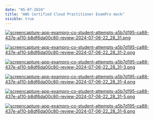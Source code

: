 ```yaml
---
date: "05-07-2024"
title: "AWS Certified Cloud Practitioner ExamPro mock"
visible: true
---
```

<a href="/blog/imagesscreencapture-app-exampro-co-student-attempts-a5b7d195-ca88-437e-a110-b8df6da00c80-review-2024-07-06-22_28_31.png" target="_blank"><img src="/blog/imagesscreencapture-app-exampro-co-student-attempts-a5b7d195-ca88-437e-a110-b8df6da00c80-review-2024-07-06-22_28_31.png" alt="screencapture-app-exampro-co-student-attempts-a5b7d195-ca88-437e-a110-b8df6da00c80-review-2024-07-06-22_28_31.png" /></a>

<a href="/blog/imagesscreencapture-app-exampro-co-student-attempts-a5b7d195-ca88-437e-a110-b8df6da00c80-review-2024-07-06-22_28_31-2.png" target="_blank"><img src="/blog/imagesscreencapture-app-exampro-co-student-attempts-a5b7d195-ca88-437e-a110-b8df6da00c80-review-2024-07-06-22_28_31-2.png" alt="screencapture-app-exampro-co-student-attempts-a5b7d195-ca88-437e-a110-b8df6da00c80-review-2024-07-06-22_28_31-2.png" /></a>

<a href="/blog/imagesscreencapture-app-exampro-co-student-attempts-a5b7d195-ca88-437e-a110-b8df6da00c80-review-2024-07-06-22_28_31-3.png" target="_blank"><img src="/blog/imagesscreencapture-app-exampro-co-student-attempts-a5b7d195-ca88-437e-a110-b8df6da00c80-review-2024-07-06-22_28_31-3.png" alt="screencapture-app-exampro-co-student-attempts-a5b7d195-ca88-437e-a110-b8df6da00c80-review-2024-07-06-22_28_31-3.png" /></a>

<a href="/blog/imagesscreencapture-app-exampro-co-student-attempts-a5b7d195-ca88-437e-a110-b8df6da00c80-review-2024-07-06-22_28_31-4.png" target="_blank"><img src="/blog/imagesscreencapture-app-exampro-co-student-attempts-a5b7d195-ca88-437e-a110-b8df6da00c80-review-2024-07-06-22_28_31-4.png" alt="screencapture-app-exampro-co-student-attempts-a5b7d195-ca88-437e-a110-b8df6da00c80-review-2024-07-06-22_28_31-4.png" /></a>

<a href="/blog/imagesscreencapture-app-exampro-co-student-attempts-a5b7d195-ca88-437e-a110-b8df6da00c80-review-2024-07-06-22_28_31-5.png" target="_blank"><img src="/blog/imagesscreencapture-app-exampro-co-student-attempts-a5b7d195-ca88-437e-a110-b8df6da00c80-review-2024-07-06-22_28_31-5.png" alt="screencapture-app-exampro-co-student-attempts-a5b7d195-ca88-437e-a110-b8df6da00c80-review-2024-07-06-22_28_31-5.png" /></a>

<a href="/blog/imagesscreencapture-app-exampro-co-student-attempts-a5b7d195-ca88-437e-a110-b8df6da00c80-review-2024-07-06-22_28_31-6.png" target="_blank"><img src="/blog/imagesscreencapture-app-exampro-co-student-attempts-a5b7d195-ca88-437e-a110-b8df6da00c80-review-2024-07-06-22_28_31-6.png" alt="screencapture-app-exampro-co-student-attempts-a5b7d195-ca88-437e-a110-b8df6da00c80-review-2024-07-06-22_28_31-6.png" /></a>